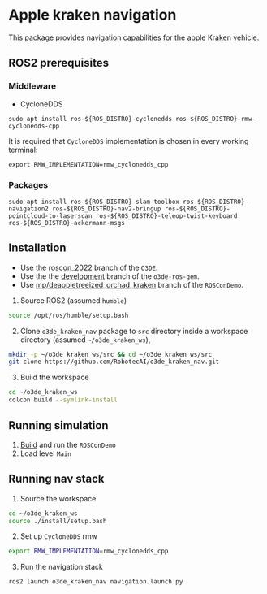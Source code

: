 # Apple kraken navigation #

This package provides navigation capabilities for the apple Kraken vehicle.

## ROS2 prerequisites

### Middleware

- CycloneDDS

```
sudo apt install ros-${ROS_DISTRO}-cyclonedds ros-${ROS_DISTRO}-rmw-cyclonedds-cpp
```

It is required that `CycloneDDS` implementation is chosen in every working terminal:

```
export RMW_IMPLEMENTATION=rmw_cyclonedds_cpp
```

### Packages

```
sudo apt install ros-${ROS_DISTRO}-slam-toolbox ros-${ROS_DISTRO}-navigation2 ros-${ROS_DISTRO}-nav2-bringup ros-${ROS_DISTRO}-pointcloud-to-laserscan ros-${ROS_DISTRO}-teleop-twist-keyboard ros-${ROS_DISTRO}-ackermann-msgs
```

## Installation ##

- Use the [roscon_2022](https://github.com/aws-lumberyard-dev/o3de/tree/roscon_2022) branch of the `O3DE`.
- Use the the [development](https://github.com/RobotecAI/o3de-ros2-gem/tree/development) branch of the `o3de-ros-gem`.
- Use [mp/deappletreeized_orchad_kraken](https://github.com/aws-lumberyard/ROSConDemo/tree/mp/deappletreeized_orchad_kraken) branch of the `ROSConDemo`.

1. Source ROS2 (assumed `humble`)

```bash
source /opt/ros/humble/setup.bash
```

2. Clone `o3de_kraken_nav` package to `src` directory inside a workspace directory (assumed `~/o3de_kraken_ws`), 

```bash
mkdir -p ~/o3de_kraken_ws/src && cd ~/o3de_kraken_ws/src
git clone https://github.com/RobotecAI/o3de_kraken_nav.git
```

3. Build the workspace

```bash
cd ~/o3de_kraken_ws
colcon build --symlink-install
```

## Running simulation

1. [Build](https://github.com/aws-lumberyard/ROSConDemo#download-and-install) and run the `ROSConDemo`
1. Load level `Main`

## Running nav stack

1. Source the workspace

```bash
cd ~/o3de_kraken_ws
source ./install/setup.bash
```

2. Set up `CycloneDDS` rmw

```bash
export RMW_IMPLEMENTATION=rmw_cyclonedds_cpp
```

3. Run the navigation stack

```bash
ros2 launch o3de_kraken_nav navigation.launch.py
```

